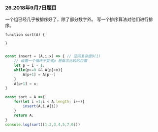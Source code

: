 ### 26.2018年9月7日题目
一个组已经几乎被排序好了，除了部分数字外。 写一个排序算法对他们进行排序。 

```
function sort(A) {

}
```

```js

const insert = (A,i,x) => { // 空间复杂度O(1)
    // 设置一个循环不变式p 是每次比较的位置
    let p = i - 1;
    while(p>=0 && A[p]>x){
        A[p+1] = A[p--]
    }
    A[p+1] = x;
}

const sort = A =>{
    for(let i =1;i < A.length; i++){
        insert(A,i,A[i])
    }
    return A;
}
console.log(sort([1,2,3,4,5,7,6]))
```